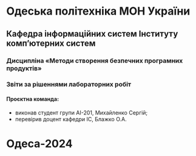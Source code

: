 # Одеська політехніка МОН України
## Кафедра інформаційних систем Інституту комп’ютерних систем
### Дисципліна «Методи створення безпечних програмних продуктів»
### Звіти за рішеннями лабораторних робіт
#### Проєктна команда:
- виконав студент групи АІ-201, Михайленко Сергій;
- перевірив доцент кафедри ІС, Блажко О.А.

# Одеса-2024
